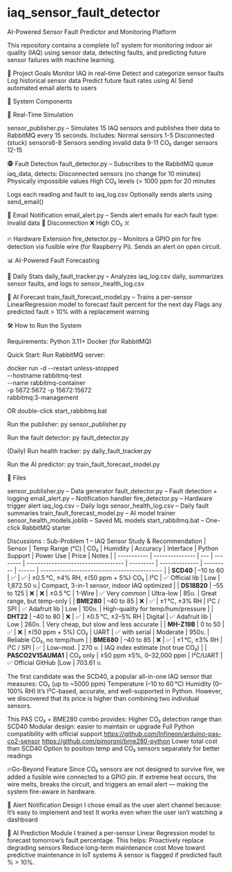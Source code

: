 # iaq_sensor_fault_detector
AI-Powered Sensor Fault Predictor and Monitoring Platform

This repository contains a complete IoT system for monitoring indoor air quality (IAQ) using sensor data, detecting faults, and predicting future sensor failures with machine learning.

🎯 Project Goals
Monitor IAQ in real-time
Detect and categorize sensor faults
Log historical sensor data
Predict future fault rates using AI
Send automated email alerts to users

🧱 System Components

🔁 Real-Time Simulation

sensor_publisher.py – Simulates 15 IAQ sensors and publishes their data to RabbitMQ every 15 seconds. Includes:
Normal sensors 1-5
Disconnected (stuck) sensors6-8
Sensors sending invalid data 9-11
CO₂ danger sensors 12-15

🕵️ Fault Detection
fault_detector.py – Subscribes to the RabbitMQ queue iaq_data, detects:
Disconnected sensors (no change for 10 minutes)
Physically impossible values
High CO₂ levels (> 1000 ppm for 20 minutes

Logs each reading and fault to iaq_log.csv
Optionally sends alerts using send_email()

💌 Email Notification
email_alert.py – Sends alert emails for each fault type:
Invalid data 🚨
Disconnection ❌
High CO₂ ☠️

🔥 Hardware Extension
fire_detector.py – Monitors a GPIO pin for fire detection via fusible wire (for Raspberry Pi). Sends an alert on open circuit.

📊 AI-Powered Fault Forecasting

🧼 Daily Stats
daily_fault_tracker.py – Analyzes iaq_log.csv daily, summarizes sensor faults, and logs to sensor_health_log.csv

🧠 AI Forecast
train_fault_forecast_model.py – Trains a per-sensor LinearRegression model to forecast fault percent for the next day
Flags any predicted fault > 10% with a replacement warning

🛠 How to Run the System

Requirements:
Python 3.11+
Docker (for RabbitMQ)

Quick Start:
Run RabbitMQ server:

docker run -d --restart unless-stopped \
  --hostname rabbitmq-test \
  --name rabbitmq-container \
  -p 5672:5672 -p 15672:15672 \
  rabbitmq:3-management

OR double-click start_rabbitmq.bat

Run the publisher:
py sensor_publisher.py

Run the fault detector:
py fault_detector.py

(Daily) Run health tracker:
py daily_fault_tracker.py

Run the AI predictor:
py train_fault_forecast_model.py

📁 Files

sensor_publisher.py – Data generator
fault_detector.py – Fault detection + logging
email_alert.py – Notification handler
fire_detector.py – Hardware trigger alert
iaq_log.csv – Daily logs
sensor_health_log.csv – Daily fault summaries
train_fault_forecast_model.py – AI model trainer
sensor_health_models.joblib – Saved ML models
start_rabbitmq.bat – One-click RabbitMQ starter


Discussions : 
 Sub-Problem 1 – IAQ Sensor Study & Recommendation
 | Sensor     | Temp Range (°C) | CO₂   | Humidity  | Accuracy                            | Interface | Python Support  | Power Use | Price    | Notes                                        |
| ----------- | --------------- | ---   | --------  | ----------------------------------- | --------- | --------------  | --------- | ------   | -------------------------------------------- |
| **SCD40**   | –10 to 60       | ✅   | ✅        | ±0.5 °C, ±4% RH, ±(50 ppm + 5%) CO₂ | I²C       | ✅ Official lib | Low       | 1,872.50 บ.| Compact, 3-in-1 sensor, indoor IAQ optimized |
| **DS18B20** | –55 to 125      | ❌   | ❌        | ±0.5 °C                             | 1-Wire    | ✅ Very common  | Ultra-low | 85บ.      | Great range, but temp-only                   |
| **BME280**  | –40 to 85       | ❌   | ✅        | ±1 °C, ±3% RH                       | I²C / SPI | ✅ Adafruit lib | Low       | 100บ.   | High-quality for temp/hum/pressure             |
| **DHT22**   | –40 to 80       | ❌   | ✅        | ±0.5 °C, ±2–5% RH                   | Digital   | ✅ Adafruit lib | Low       | 260บ.      | Very cheap, but slow and less accurate      |
| **MH-Z19B** | 0 to 50         | ✅   | ❌        | ±(50 ppm + 5%) CO₂                  | UART      | ✅ with serial  | Moderate  | 950บ.    | Reliable CO₂, no temp/hum                     |
| **BME680**  | –40 to 85       | ❌   | ✅        | ±1 °C, ±3% RH                       | I²C / SPI | ✅              | Low–mod.  | 270 บ. | IAQ index estimate (not true CO₂)               |
| **PASCO2V15AUMA1**            | CO₂ only           | ±50 ppm ±5%, 0–32,000 ppm          | I²C/UART  | ✅ Official GitHub |Low     | 703.61  บ.         

The first candidate was the SCD40, a popular all-in-one IAQ sensor that measures:
CO₂ (up to ~5000 ppm)
Temperature (–10 to 60 °C)
Humidity (0–100% RH)
It’s I²C-based, accurate, and well-supported in Python. However, we discovered that its price is higher than combining two individual sensors.

This PAS CO₂ + BME280 combo provides:
Higher CO₂ detection range than SCD40
Modular design: easier to maintain or upgrade
Full Python compatibility with official support
https://github.com/Infineon/arduino-pas-co2-sensor
https://github.com/pimoroni/bme280-python
Lower total cost than SCD40
Option to position temp and CO₂ sensors separately for better readings

🔥Go-Beyond Feature
Since CO₂ sensors are not designed to survive fire, we added a fusible wire connected to a GPIO pin. If extreme heat occurs, the wire melts, breaks the circuit, and triggers an email alert — making the system fire-aware in hardware.

📌 Alert Notification Design
I chose email as the user alert channel because:
It’s easy to implement and test
It works even when the user isn’t watching a dashboard

📌 AI Prediction Module
I trained a per-sensor Linear Regression model to forecast tomorrow’s fault percentage. This helps:
Proactively replace degrading sensors
Reduce long-term maintenance cost
Move toward predictive maintenance in IoT systems
A sensor is flagged if predicted fault % > 10%.



